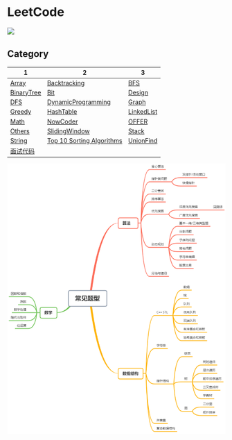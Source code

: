 # LeetCode


![](https://img.shields.io/badge/LeetCode-C%2B%2B-yellow)

## Category

| 1 | 2 | 3 |
| ----------------------------------------------------------- | ---- | ---- |
| [Array](./Array) | [Backtracking](./Backtracking) | [BFS](./BFS) |
| [BinaryTree](./BinaryTree) | [Bit](./Bit) | [Design](./Design) |
| [DFS](./DFS) | [DynamicProgramming](./DynamicProgramming) | [Graph](./Graph) |
| [Greedy](./Greedy) | [HashTable](./HashTable) |                                  [LinkedList](./LinkedList)|
| [Math](./Math) | [NowCoder](./NowCoder) | [OFFER](./OFFER) |
| [Others](./Others) | [SlidingWindow](./SlidingWindow) | [Stack](./Stack) |
| [String](./String) | [Top 10 Sorting Algorithms](./Top10SortAlgo) | [UnionFind](./UnionFind) |
| [面试代码](./InterviewCode) |  |  |

<img src="./Others/overview.png" alt="overview" style="zoom: 80%;" />


